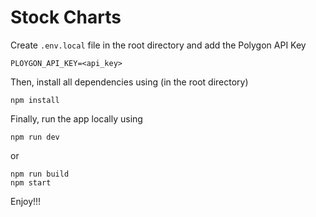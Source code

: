 # Stock Charts

Create `.env.local` file in the root directory and add the Polygon API Key

```
PLOYGON_API_KEY=<api_key>
```

Then, install all dependencies using (in the root directory)

```
npm install
```

Finally, run the app locally using

```
npm run dev
```

or

```
npm run build
npm start
```

Enjoy!!!

